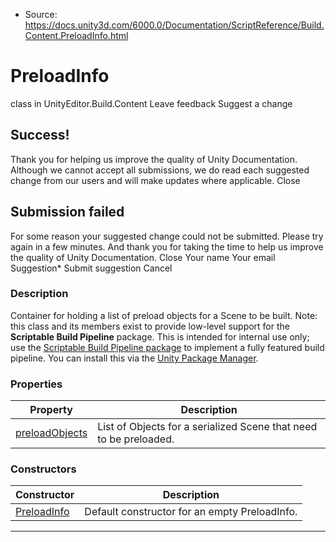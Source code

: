 * Source: https://docs.unity3d.com/6000.0/Documentation/ScriptReference/Build.Content.PreloadInfo.html

# PreloadInfo
class in UnityEditor.Build.Content
Leave feedback
Suggest a change
## Success!
Thank you for helping us improve the quality of Unity Documentation. Although we cannot accept all submissions, we do read each suggested change from our users and will make updates where applicable.
Close
## Submission failed
For some reason your suggested change could not be submitted. Please <a>try again</a> in a few minutes. And thank you for taking the time to help us improve the quality of Unity Documentation.
Close
Your name Your email Suggestion* Submit suggestion
Cancel
### Description
Container for holding a list of preload objects for a Scene to be built.
Note: this class and its members exist to provide low-level support for the **Scriptable Build Pipeline** package. This is intended for internal use only; use the [Scriptable Build Pipeline package](https://docs.unity3d.com/Packages/com.unity.scriptablebuildpipeline@latest/index.html) to implement a fully featured build pipeline. You can install this via the [Unity Package Manager](https://docs.unity3d.com/Packages/com.unity.package-manager-ui@latest/index.html).
### Properties
Property | Description  
---|---  
[preloadObjects](https://docs.unity3d.com/6000.0/Documentation/ScriptReference/Build.Content.PreloadInfo-preloadObjects.html) | List of Objects for a serialized Scene that need to be preloaded.  
### Constructors
Constructor | Description  
---|---  
[PreloadInfo](https://docs.unity3d.com/6000.0/Documentation/ScriptReference/Build.Content.PreloadInfo-ctor.html) | Default constructor for an empty PreloadInfo.  
* * *
